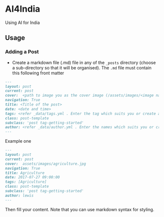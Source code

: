 # AI4India
Using AI for India 

## Usage

### Adding a Post

- Create a markdown file (.md) file in any of the `_posts` directory (choose a sub-directory so that it will be organised). The `.md` file must contain this following front matter

```markdown
---
layout: post
current: post
cover:  <path to image you as the cover image (/assets/images/<image name>)>
navigation: True
title: <Title of the post>
date: <date and time>
tags: <refer _data/tags.yml . Enter the tag which suits you or create a new one>
class: post-template
subclass: 'post tag-getting-started'
author: <refer _data/author.yml . Enter the names which suits you or create a new one>
---
```

Example one

```markdown
---
layout: post
current: post
cover:  assets/images/agriculture.jpg
navigation: True
title: Agriculture
date: 2017-07-27 09:00:00
tags: [Agriculture]
class: post-template
subclass: 'post tag-getting-started'
author: lewis
---
```

Then fill your content. Note that you can use markdown syntax for styling.
